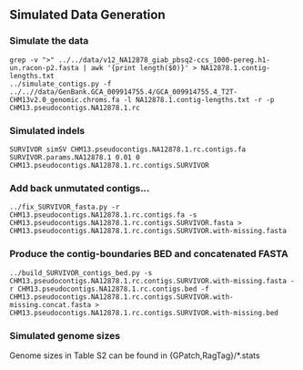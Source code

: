 ## Simulated Data Generation

### Simulate the data
```
grep -v ">" ../../data/v12_NA12878_giab_pbsq2-ccs_1000-pereg.h1-un.racon-p2.fasta | awk '{print length($0)}' > NA12878.1.contig-lengths.txt
../simulate_contigs.py -f ../..//data/GenBank.GCA_009914755.4/GCA_009914755.4_T2T-CHM13v2.0_genomic.chroms.fa -l NA12878.1.contig-lengths.txt -r -p CHM13.pseudocontigs.NA12878.1.rc
```

### Simulated indels
```
SURVIVOR simSV CHM13.pseudocontigs.NA12878.1.rc.contigs.fa SURVIVOR.params.NA12878.1 0.01 0 CHM13.pseudocontigs.NA12878.1.rc.contigs.SURVIVOR
```

### Add back unmutated contigs...
```
../fix_SURVIVOR_fasta.py -r CHM13.pseudocontigs.NA12878.1.rc.contigs.fa -s CHM13.pseudocontigs.NA12878.1.rc.contigs.SURVIVOR.fasta > CHM13.pseudocontigs.NA12878.1.rc.contigs.SURVIVOR.with-missing.fasta
```

### Produce the contig-boundaries BED and concatenated FASTA
```
../build_SURVIVOR_contigs_bed.py -s CHM13.pseudocontigs.NA12878.1.rc.contigs.SURVIVOR.with-missing.fasta -r CHM13.pseudocontigs.NA12878.1.rc.contigs.bed -f CHM13.pseudocontigs.NA12878.1.rc.contigs.SURVIVOR.with-missing.concat.fasta > CHM13.pseudocontigs.NA12878.1.rc.contigs.SURVIVOR.with-missing.bed
```

### Simulated genome sizes
Genome sizes in Table S2 can be found in {GPatch,RagTag}/*.stats
